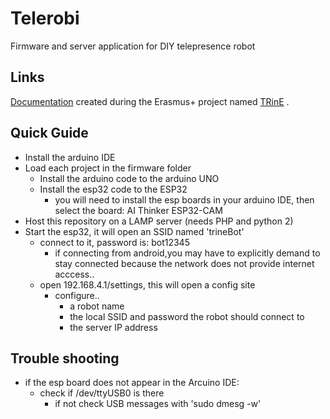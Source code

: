 # Telerobi
Firmware and server application for DIY telepresence robot

## Links
[Documentation](https://docs.google.com/document/d/1HfuViC98gQP4LPHOGDCBuGeYhDl_x02C) 
created during the Erasmus+ project named 
[TRinE](https://www.trine-platform.com/)
.

## Quick Guide
* Install the arduino IDE
* Load each project in the firmware folder
  * Install the arduino code to the arduino UNO
  * Install the esp32 code to the ESP32
    * you will need to install the esp boards in your arduino IDE, then select the board: AI Thinker ESP32-CAM
* Host this repository on a LAMP server (needs PHP and python 2)
* Start the esp32, it will open an SSID named 'trineBot'
  * connect to it, password is: bot12345
    * if connecting from android,you may have to explicitly demand to stay connected because the network does not provide internet acccess..
  * open 192.168.4.1/settings, this will open a config site
    * configure..
      * a robot name
      * the local SSID and password the robot should connect to
      * the server IP address
      
## Trouble shooting
* if the esp board does not appear in the Arcuino IDE:
  * check if /dev/ttyUSB0 is there
    * if not check USB messages with 'sudo dmesg -w'

